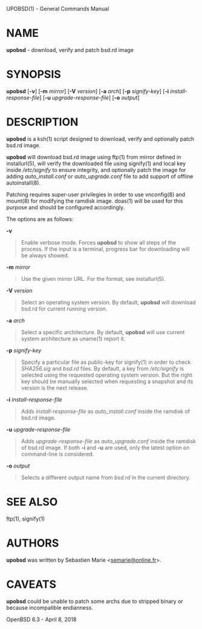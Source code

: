 UPOBSD(1) - General Commands Manual

# NAME

**upobsd** - download, verify and patch bsd.rd image

# SYNOPSIS

**upobsd**
\[**-v**]
\[**-m** *mirror*]
\[**-V** *version*]
\[**-a** *arch*]
\[**-p** *signify-key*]
\[**-i** *install-response-file*]
\[**-u** *upgrade-response-file*]
\[**-o** *output*]

# DESCRIPTION

**upobsd**
is a
ksh(1)
script designed to download, verify and optionally patch bsd.rd image.

**upobsd**
will download bsd.rd image using
ftp(1)
from mirror defined in
installurl(5),
will verify the downloaded file using
signify(1)
and local key inside
*/etc/signify*
to ensure integrity, and optionally patch the image for adding
*auto\_install.conf*
or
*auto\_upgrade.conf*
file to add support of offline
autoinstall(8).

Patching requires super-user privilegies in order to use
vnconfig(8)
and
mount(8)
for modifying the ramdisk image.
doas(1)
will be used for this purpose and should be configured accordingly.

The options are as follows:

**-v**

> Enable verbose mode.
> Forces
> **upobsd**
> to show all steps of the process.
> If the input is a terminal, progress bar for downloading will be always showed.

**-m** *mirror*

> Use the given mirror URL.
> For the format, see
> installurl(5).

**-V** *version*

> Select an operating system version.
> By default,
> **upobsd**
> will download bsd.rd for current running version.

**-a** *arch*

> Select a specific architecture.
> By default,
> **upobsd**
> will use current system architecture as
> uname(1)
> report it.

**-p** *signify-key*

> Specify a particular file as public-key for
> signify(1)
> in order to check
> *SHA256.sig*
> and
> *bsd.rd*
> files.
> By default, a key from
> */etc/signify*
> is selected using the requested operating system version.
> But the right key should be manually selected when requesting a snapshot
> and its version is the next release.

**-i** *install-response-file*

> Adds
> *install-response-file*
> as
> *auto\_install.conf*
> inside the ramdisk of bsd.rd image.

**-u** *upgrade-response-file*

> Adds
> *upgrade-response-file*
> as
> *auto\_upgrade.conf*
> inside the ramdisk of bsd.rd image.
> If both
> **-i**
> and
> **-u**
> are used, only the latest option on command-line is considered.

**-o** *output*

> Selects a different output name from
> *bsd.rd*
> in the current directory.

# SEE ALSO

ftp(1),
signify(1)

# AUTHORS

**upobsd**
was written by
Sebastien Marie <[semarie@online.fr](mailto:semarie@online.fr)>.

# CAVEATS

**upobsd**
could be unable to patch some archs due to stripped binary or because
incompatible endianness.

OpenBSD 6.3 - April 8, 2018

